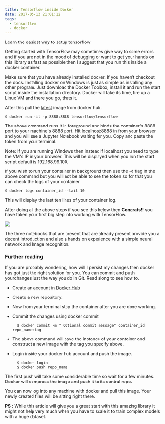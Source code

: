 ```yaml
---
title: Tensorflow inside Docker
date: 2017-05-13 21:01:12
tags:
  - tensorflow
  - docker
---
```

Learn the easiest way to setup tensorflow
<!--more-->

Getting started with TensorFlow may sometimes give way to some errors and if you are not in the mood of debugging or want to get your hands on this library as fast as possible then I suggest that you run this inside a docker container.

Make sure that you have already installed docker. If you haven't checkout the docs. Installing docker on Windows is just as simple as installing any other program. Just download the Docker Toolbox, install it and run the start script inside the installation directory. Docker will take its time, fire up a Linux VM and there you go, thats it.

After this pull the [latest](https://hub.docker.com/r/tensorflow/tensorflow/) image from docker hub.

    $ docker run -it -p 8888:8888 tensorflow/tensorflow

The above command runs it in foreground and binds the container's 8888 port to your machine's 8888 port. Hit localhost:8888 in from your browser and you will see a Jupyter Notebook waiting for you. Copy and paste the token from your terminal.

Note: If you are running Windows then instead if localhost you need to type the VM's IP in your browser. This will be displayed when you run the start script default is 192.168.99.100.

If you wish to run your container in background then use the -d flag in the above command but you will not be able to see the token so for that you can check the logs of your container

    $ docker logs container_id --tail 10

This will display the last ten lines of your container log.

After doing all the above steps if you see this below then **Congrats!!**    you have taken your first big step into working with TensorFlow.

![](tf_docker_1.jpg)

The three notebooks that are present that are already present provide you a decent introduction and also a hands on experience with a simple neural network and Image recognition.

### Further reading

If you are probably wondering, how will I persist my changes then docker has got just the right solution for you. You can commit and push yourchanges just the way you do in Git. Read along to see how to.

* Create an account in [Docker Hub](https://hub.docker.com/)
* Create a new repository.
* Now from your terminal stop the container after you are done working.
* Commit the changes using docker commit

        $ docker commit -m " Optional commit message" container_id repo_name:tag

* The above command will save the instance of your container and construct a new image with the tag you specify above.

* Login inside your docker hub account and push the image.

        $ docker login
        $ docker push repo_name


The first push will take some considerable time so wait for a few minutes. Docker will compress the image and push it to its central repo.

You can now log into any machine with docker and pull this image. Your newly created files will be sitting right there.

**PS :** While this article will give you a great start with this amazing library it might not help very much when you have to scale it to train complex models with a huge dataset.
